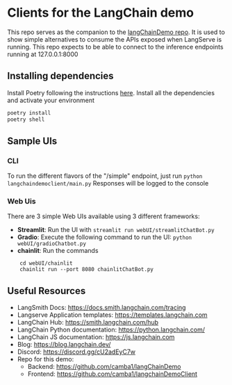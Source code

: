 # Clients for the LangChain demo

This repo serves as the companion to the [langChainDemo repo](https://github.com/camba1/langChainDemo). It is used to show simple alternatives to consume the APIs 
exposed when LangServe is running. This repo expects to be able to connect to the inference endpoints running 
at 127.0.0.1:8000

## Installing dependencies

Install Poetry following the instructions [here](https://python-poetry.org/docs/#installing-with-the-official-installer).
Install all the dependencies and activate your environment

```bash
poetry install
poetry shell
```

## Sample UIs

### CLI
To run the different flavors of the "/simple" endpoint, just run `python langchaindemoclient/main.py` Responses will be
logged to the console

### Web Uis
There are 3 simple Web UIs available using 3 different frameworks:
- **Streamlit**: Run the UI with `streamlit run webUI/streamlitChatBot.py`
- **Gradio**: Execute the following command to run the UI: `python webUI/gradioChatbot.py`
- **chainlit**: Run the commands 
```shell
    cd webUI/chainlit
    chainlit run --port 8080 chainlitChatBot.py 
```

## Useful Resources

- LangSmith Docs: https://docs.smith.langchain.com/tracing
- Langserve Application templates: https://templates.langchain.com
- LangChain Hub: https://smith.langchain.com/hub
- LangChain Python documentation: https://python.langchain.com/
- LangChain JS documentation: https://js.langchain.com
- Blog: https://blog.langchain.dev/
- Discord: https://discord.gg/cU2adEyC7w
- Repo for this demo: 
  - Backend: https://github.com/camba1/langChainDemo
  - Frontend: https://github.com/camba1/langchainDemoClient 
